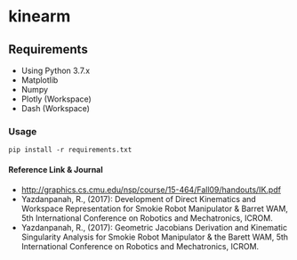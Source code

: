 # kinearm

## Requirements
- Using Python 3.7.x
- Matplotlib
- Numpy
- Plotly (Workspace)
- Dash (Workspace)


### Usage
```
pip install -r requirements.txt
```


#### Reference Link & Journal
- http://graphics.cs.cmu.edu/nsp/course/15-464/Fall09/handouts/IK.pdf
- Yazdanpanah, R., (2017): Development of Direct Kinematics and Workspace Representation for Smokie Robot Manipulator & Barret WAM, 5th International Conference on Robotics and Mechatronics, ICROM.
- Yazdanpanah, R., (2017): Geometric Jacobians Derivation and Kinematic Singularity Analysis for Smokie Robot Manipulator & the Barett WAM, 5th International Conference on Robotics and Mechatronics, ICROM.

